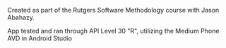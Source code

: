 Created as part of the Rutgers Software Methodology course with Jason Abahazy.

App tested and ran through API Level 30 "R", utilizing the Medium Phone AVD in Android Studio
